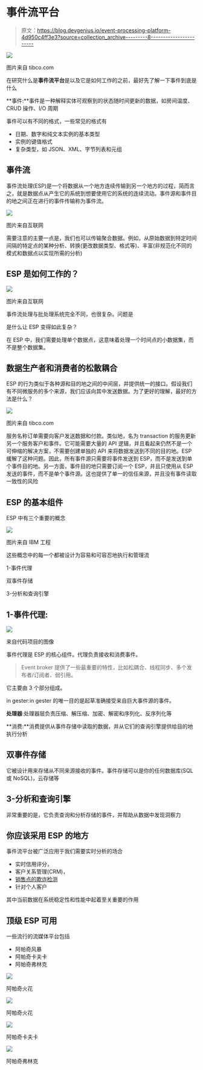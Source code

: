 # 事件流平台

> 原文：<https://blog.devgenius.io/event-processing-platform-4d950c4ff3e3?source=collection_archive---------8----------------------->

![](img/cf53254eb54b332b60182c8b3de9d9c8.png)

图片来自 tibco.com

在研究什么是**事件流平台**是以及它是如何工作的之前，最好先了解一下事件到底是什么

**事件:**事件是一种解释实体可观察到的状态随时间更新的数据，如房间温度、CRUD 操作、I/O 周期

事件可以有不同的格式，一些常见的格式有

*   日期、数字和纯文本实例的基本类型
*   实例的键值格式
*   复杂类型，如 JSON、XML、字节列表和元组

## 事件流

事件流处理(ESP)是一个将数据从一个地方连续传输到另一个地方的过程，简而言之，就是数据点从产生它的系统到想要使用它的系统的连续流动。事件源和事件目的地之间正在进行的事件传输称为事件流。

![](img/19916800af2eff797fcca9d717f297d3.png)

图片来自互联网

需要注意的主要一点是，我们也可以传输聚合数据。例如，从原始数据到特定时间间隔的特定点的某种分析、转换(更改数据类型、格式等)、丰富(非规范化不同的模式和数据点以实现所需的分析)

## ESP 是如何工作的？

![](img/cea4dc0794fce5c4e526a4f8a33b854f.png)

图片来自互联网

事件流处理与批处理系统完全不同，也很复杂。问题是

是什么让 ESP 变得如此复杂？

在 ESP 中，我们需要处理单个数据点，这意味着处理一个时间点的小数据集，而不是整个数据集。

## 数据生产者和消费者的松散耦合

ESP 的行为类似于各种源和目的地之间的中间层，并提供统一的接口。假设我们有不同微服务的多个来源，我们应该向其中发送数据。为了更好的理解，最好的方法是什么？

![](img/ec16c346ba54fbc2f3db1f5307a43c52.png)

图片来自 tibco.com

服务名称订单需要向客户发送数据和付款。类似地，名为 transaction 的服务更新另一个服务客户和事件。它可能需要大量的 API 逻辑，并且看起来仍然不是一个可伸缩的解决方案，不需要创建单独的 API 来将数据发送到不同的目的地。ESP 缓解了这种问题。因此，所有事件源只需要将事件发送到 ESP，而不是发送到单个事件目的地。另一方面，事件目的地只需要订阅一个 ESP，并且只使用从 ESP 发送的事件，而不是单个事件源。这也提供了单一的信任来源，并且没有事件读取一致性的风险

## ESP 的基本组件

ESP 中有三个重要的概念

![](img/5bbca7b1e9ea39c5f6cb6c5d49ce718c.png)

图片来自 IBM 工程

这些概念中的每一个都被设计为容易和可容忍地执行和管理流

1-事件代理

双事件存储

3-分析和查询引擎

## **1-事件代理:**

![](img/26a962eb7d9e0ad9b98392ba6b3325e8.png)

来自代码项目的图像

事件代理是 ESP 的核心组件。代理负责接收和消费事件。

> Event broker 提供了一些最重要的特性，比如松耦合、线程同步、多个发布者/订阅者、弱引用。

它主要由 3 个部分组成。

in gester:in gester 的唯一目的是起草准确接受来自巨大事件源的事件。

**处理器**:处理器层负责压缩、解压缩、加密、解密和序列化、反序列化等

**消费:**消费提供从事件存储中读取的数据，并从它们的查询引擎提供给目的地执行分析

## **双事件存储**

它被设计用来存储从不同来源接收的事件。事件存储可以是你的任何数据库(SQL 或 NoSQL)，云存储等

## **3-分析和查询引擎**

非常重要的是，它负责查询和分析存储的事件，并帮助从数据中发现洞察力

## 你应该采用 ESP 的地方

事件流平台被广泛应用于我们需要实时分析的场合

*   实时信用评分，
*   客户关系管理(CRM)，
*   [销售点的欺诈检测](https://www.sisense.com/dashboard-examples/telecom/fraud-analytics/)
*   针对个人客户

其中当前数据在系统稳定性和性能中起着至关重要的作用

## **顶级 ESP 可用**

一些流行的流媒体平台包括

*   阿帕奇风暴
*   阿帕奇卡夫卡
*   阿帕奇弗林克

![](img/8b1190399b68f101ad7deb5dbfca33f2.png)

阿帕奇火花

![](img/40b8b0a05d5f7af683790d6ded073498.png)

阿帕奇火花

![](img/4e3d633fe51acf8e585725b2d9dadc02.png)

阿帕奇卡夫卡

![](img/27cab22b88c7cd096c9425e6dc1ede9b.png)

阿帕奇弗林克